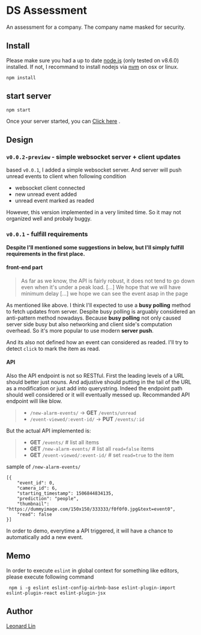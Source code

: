 # DS Assessment

An assessment for a company. The company name masked for security.

## Install

Please make sure you had a up to date [node.js](https://nodejs.org/en/) (only tested on v8.6.0) installed. If not, I recommand to install nodejs via [nvm](https://github.com/creationix/nvm) on osx or linux.

```
npm install
```

## start server

```
npm start
```

Once your server started, you can [Click here](http://localhost:6612/) .



## Design

### `v0.0.2-preview` - simple websocket server + client updates

based `v0.0.1`, I added a simple websocket server. And server will push unread events to client when following condition

* websocket client connected
* new unread event added
* unread event marked as readed

However, this version implemented in a very limited time. So it may not organized well and probaly buggy.

### `v0.0.1` - fulfill requirements

**Despite I'll mentioned some suggestions in below, but I'll simply fulfill requirements in the first place.**

#### front-end part

> As far as we know, the API is fairly robust, it does not tend to go down even when it's under a peak load. [...] We hope that we will have minimum delay [...] we hope we can see the event asap in the page

As mentioned like above. I think I'll expected to use a **busy polling** method to fetch updates from server. Despite busy polling is arguably considered an anti-pattern method nowadays. Because **busy polling** not only caused server side busy but also networking and client side's computation overhead. So it's more popular to use modern **server push**.

And its also not defined how an event can considered as readed. I'll try to detect `click` to mark the item as read.

#### API

Also the API endpoint is not so RESTful. First the leading levels of a URL should better just nouns. And adjustive should putting in the tail of the URL as a modification or just add into querystring. Indeed the endpoint path should well considered or it will eventually messed up. Recommanded API endpoint will like blow.

> * `/new-alarm-events/` -> **GET** `/events/unread`
> * `/event-viewed/:event-id/` -> **PUT** `/events/:id`

But the actual API implemented is:
> * **GET** `/events/` # list all items
> * **GET** `/new-alarm-events/` # list all `read=false` items
> * **GET** `/event-viewed/:event-id/` # set `read=true` to the item

sample of `/new-alarm-events/`
```
[{
	"event_id": 0,
	"camera_id": 6,
	"starting_timestamp": 1506844834135,
	"prediction": "people",
	"thumbnail": "https://dummyimage.com/150x150/333333/f0f0f0.jpg&text=event0",
	"read": false
}]
```
In order to demo, everytime a API triggered, it will have a chance to automatically add a new event.

## Memo

In order to execute `eslint` in global context for something like editors, please execute following command

```
 npm i -g eslint eslint-config-airbnb-base eslint-plugin-import eslint-plugin-react eslint-plugin-jsx
 ```

## Author

[Leonard Lin](https://github.com/gwokae)
